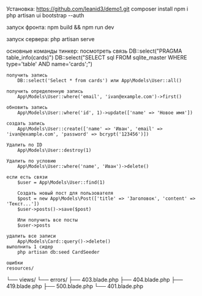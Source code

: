 Установка:
    https://github.com/leanid3/demo1.git
    composer install 
    npm i 
    php artisan ui bootstrap --auth


запуск фронта:
    npm build && npm run dev

запуск сервера:
    php artisan serve


основные команды тинкер:
    посмотреть связь 
        DB::select("PRAGMA table_info(cards)")
        DB::select("SELECT sql FROM sqlite_master WHERE type='table' AND name='cards';")
    
    получить запись
        DB::select('Select * from cards') или App\Models\User::all()
    
    получить определенную запись
        App\Models\User::where('email', 'ivan@example.com')->first()
    
    обновить запись
        App\Models\User::where('id', 1)->update(['name' => 'Новое имя'])

    создать запись
        App\Models\User::create(['name' => 'Иван', 'email' => 'ivan@example.com', 'password' => bcrypt('123456')])

    Удалить по ID
        App\Models\User::destroy(1)

    Удалить по условию
        App\Models\User::where('name', 'Иван')->delete()

    если есть связи
        $user = App\Models\User::find(1)

        Создать новый пост для пользователя
        $post = new App\Models\Post(['title' => 'Заголовок', 'content' => 'Текст...'])
        $user->posts()->save($post)

        Или получить все посты
        $user->posts

    удалить все записи 
        App\Models\Card::query()->delete()
    выполнить 1 сидер 
        php artisan db:seed CardSeeder

    ошибки 
    resources/
└── views/
    └── errors/
        ├── 403.blade.php
        ├── 404.blade.php
        ├── 419.blade.php
        ├── 500.blade.php
        └── 401.blade.php




        